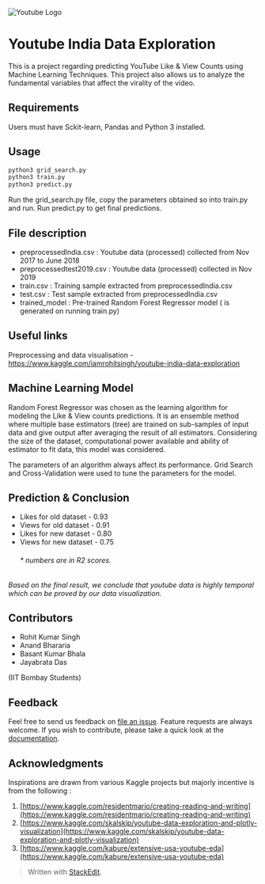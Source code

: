 
![Youtube Logo](https://1000logos.net/wp-content/uploads/2017/05/YouTube-logo-500x277.png)

# Youtube India Data Exploration

This is a project regarding predicting YouTube Like & View Counts using Machine Learning Techniques. This project also allows us to analyze the fundamental variables that affect the virality of the video.

## Requirements

Users must have Sckit-learn, Pandas and Python 3 installed.

## Usage

```bash 
python3 grid_search.py
python3 train.py
python3 predict.py
```

Run the grid_search.py file, copy the parameters obtained so into train.py and run. Run predict.py to get final predictions.

## File description

* preprocessedIndia.csv : Youtube data (processed) collected from Nov 2017 to June 2018 
* preprocessedtest2019.csv : Youtube data (processed) collected in Nov 2019
* train.csv : Training sample extracted from preprocessedIndia.csv
* test.csv : Test sample extracted from preprocessedIndia.csv
* trained_model : Pre-trained Random Forest Regressor model ( is generated on running train.py)

## Useful links

Preprocessing and data visualisation - <https://www.kaggle.com/iamrohitsingh/youtube-india-data-exploration>

## Machine Learning Model
Random Forest Regressor was chosen as the learning algorithm for modeling the Like & View counts predictions. It is an ensemble method where multiple base estimators (tree) are trained on sub-samples of input data and give output after averaging the result of all estimators. Considering the size of the dataset, computational power available and ability of estimator to fit data, this model was considered.

The parameters of an algorithm always affect its performance. Grid Search and Cross-Validation were used to tune the parameters for the model.

## Prediction & Conclusion
- Likes for old dataset		- 0.93
- Views for old dataset		- 0.91
- Likes for new dataset		- 0.80
- Views for new dataset		- 0.75
	 ###### * numbers are in R2 scores.
	 
*Based on the final result, we conclude that youtube data is highly temporal which can be proved by our data visualization.*

## Contributors

- Rohit Kumar Singh
- Anand Bhararia
- Basant Kumar Bhala 
- Jayabrata Das 
	
(IIT Bombay Students)

## Feedback
Feel free to send us feedback on [file an issue](https://github.com/RohitLearner/Youtube_India_Data_Exploration/issues). Feature requests are always welcome. If you wish to contribute, please take a quick look at the [documentation](https://github.com/RohitLearner/Youtube_India_Data_Exploration/tree/master/documentation).

## Acknowledgments
Inspirations are drawn from various Kaggle projects but majorly incentive is from the following :
1.  [https://www.kaggle.com/residentmario/creating-reading-and-writing](https://www.kaggle.com/residentmario/creating-reading-and-writing)
2.  [https://www.kaggle.com/skalskip/youtube-data-exploration-and-plotly-visualization](https://www.kaggle.com/skalskip/youtube-data-exploration-and-plotly-visualization)
3.  [https://www.kaggle.com/kabure/extensive-usa-youtube-eda](https://www.kaggle.com/kabure/extensive-usa-youtube-eda)

> Written with [StackEdit](https://stackedit.io/).
